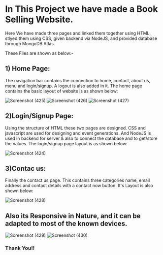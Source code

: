 # In This Project we have made a Book Selling Website.
Here We have made three pages and linked them together using HTML, stlyed them using CSS, given backend via NodeJS, and provided database through MongoDB Atlas.

These Files are shown as below:-
## 1) Home Page:
The navigation bar contains the connection to home, contact, about us, menu and login/signup. A logout is also added in it. The home page contains the basic layout of website is as shown below:

![Screenshot (425)](https://user-images.githubusercontent.com/100753868/187301459-3d5f8e82-da87-4854-9bf9-8cf417371fa6.png)
![Screenshot (426)](https://user-images.githubusercontent.com/100753868/187301574-ee9d2ac0-23e5-4c4d-9187-abe9452b90f3.png)
![Screenshot (427)](https://user-images.githubusercontent.com/100753868/187301599-0cb02cbe-d358-42f5-9a16-8bca0c074c8c.png)

## 2)Login/Signup Page:
Using the structure of HTML these two pages are designed. CSS and javascript are used for designing and event generations. And NodeJS is used in backend for server & also to connect the database and to get/store the values. The login/signup page layout is as shown below:

![Screenshot (424)](https://user-images.githubusercontent.com/100753868/187301633-a8d420a2-fe2c-4440-996d-ac91ac00c9eb.png)


## 3)Contac us:
Finally the contact us page. This contains three categories name, email address and contact details with a contact now button. It's Layout is also shown below:

![Screenshot (428)](https://user-images.githubusercontent.com/100753868/187301653-2f4ad58a-b07e-4660-8af9-b7e3a8417c1b.png)


## Also its Responsive in Nature, and it can be adapted to most of the known devices. 

![Screenshot (429)](https://user-images.githubusercontent.com/100753868/187302036-bfaf6f45-d5ea-4521-ab5e-1ea28b449095.png)
![Screenshot (430)](https://user-images.githubusercontent.com/100753868/187302045-f807da3c-da60-4fa4-bc70-e9a4ed63a5b6.png)

### Thank You!!
